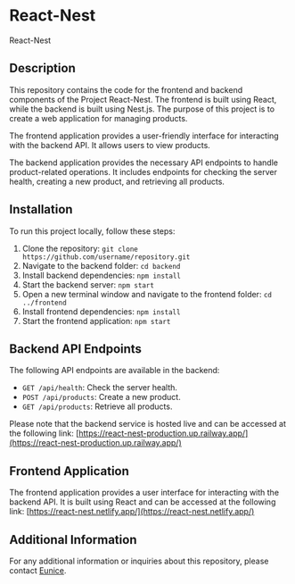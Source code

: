 # React-Nest

React-Nest

## Description

This repository contains the code for the frontend and backend components of the Project React-Nest. The frontend is built using React, while the backend is built using Nest.js. The purpose of this project is to create a web application for managing products.

The frontend application provides a user-friendly interface for interacting with the backend API. It allows users to view products.

The backend application provides the necessary API endpoints to handle product-related operations. It includes endpoints for checking the server health, creating a new product, and retrieving all products.

## Installation

To run this project locally, follow these steps:

1. Clone the repository: `git clone https://github.com/username/repository.git`
2. Navigate to the backend folder: `cd backend`
3. Install backend dependencies: `npm install`
4. Start the backend server: `npm start`
5. Open a new terminal window and navigate to the frontend folder: `cd ../frontend`
6. Install frontend dependencies: `npm install`
7. Start the frontend application: `npm start`

## Backend API Endpoints

The following API endpoints are available in the backend:

- `GET /api/health`: Check the server health.
- `POST /api/products`: Create a new product.
- `GET /api/products`: Retrieve all products.

Please note that the backend service is hosted live and can be accessed at the following link: [https://react-nest-production.up.railway.app/](https://react-nest-production.up.railway.app/)

## Frontend Application

The frontend application provides a user interface for interacting with the backend API. It is built using React and can be accessed at the following link: [https://react-nest.netlify.app/](https://react-nest.netlify.app/)

## Additional Information

For any additional information or inquiries about this repository, please contact [Eunice](eunice.gigij@gmail.com).
